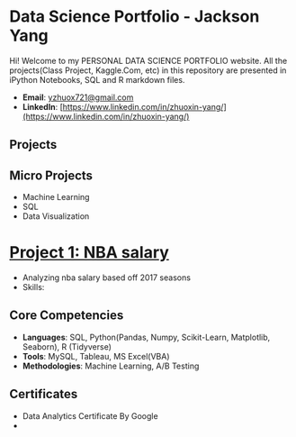 # Data Science Portfolio - Jackson Yang
Hi! Welcome to my PERSONAL DATA SCIENCE PORTFOLIO website.
All the projects(Class Project, Kaggle.Com, etc) in this repository are presented in  iPython Notebooks, SQL and R markdown files.

- **Email**: [yzhuox721@gmail.com](yzhuox721@gmail.com)
- **Linkedln**: [https://www.linkedin.com/in/zhuoxin-yang/](https://www.linkedin.com/in/zhuoxin-yang/)

## Projects



## Micro Projects
- Machine Learning
- SQL
- Data Visualization


# [Project 1: NBA salary](https://github.com/YZXBiz/Yang_Portfolio/tree/main/R/NBA_Salary)
* Analyzing nba salary based off 2017 seasons
* Skills:

## Core Competencies
- **Languages**: SQL, Python(Pandas, Numpy, Scikit-Learn, Matplotlib, Seaborn), R (Tidyverse)
- **Tools**: MySQL, Tableau, MS Excel(VBA)
- **Methodologies**: Machine Learning, A/B Testing

## Certificates
- Data Analytics Certificate By Google
- 
